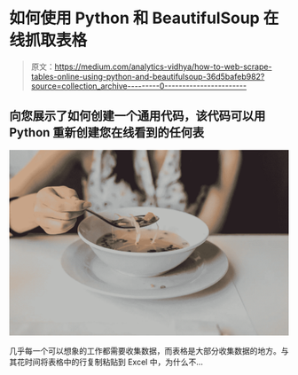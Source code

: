 # 如何使用 Python 和 BeautifulSoup 在线抓取表格

> 原文：<https://medium.com/analytics-vidhya/how-to-web-scrape-tables-online-using-python-and-beautifulsoup-36d5bafeb982?source=collection_archive---------0----------------------->

## 向您展示了如何创建一个通用代码，该代码可以用 Python 重新创建您在线看到的任何表

![](img/e75083b8318bede39c208a48688a1c44.png)

几乎每一个可以想象的工作都需要收集数据，而表格是大部分收集数据的地方。与其花时间将表格中的行复制粘贴到 Excel 中，为什么不…